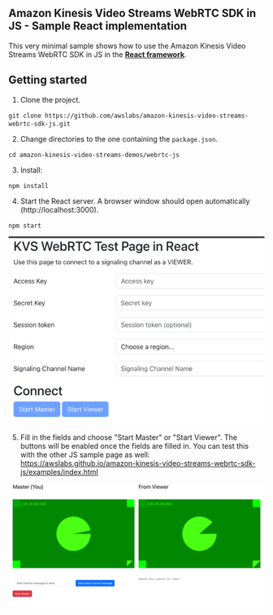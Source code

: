 ## Amazon Kinesis Video Streams WebRTC SDK in JS - Sample React implementation

This very minimal sample shows how to use the Amazon Kinesis Video Streams WebRTC
SDK in JS in the [**React framework**](https://react.dev/).

## Getting started

1. Clone the project.

```shell
git clone https://github.com/awslabs/amazon-kinesis-video-streams-webrtc-sdk-js.git
```

2. Change directories to the one containing the `package.json`.
```shell
cd amazon-kinesis-video-streams-demos/webrtc-js
```

3. Install:

```shell
npm install
```

4. Start the React server. A browser window should open automatically (http://localhost:3000).

```shell
npm start
```

![Channel Configuration](./images/configuration-screen.png)

5. Fill in the fields and choose "Start Master" or "Start Viewer". The buttons will be enabled once the fields 
are filled in. You can test this with the other JS sample page as well: https://awslabs.github.io/amazon-kinesis-video-streams-webrtc-sdk-js/examples/index.html

![Peers Connected](./images/sample-peer-connection.png)

